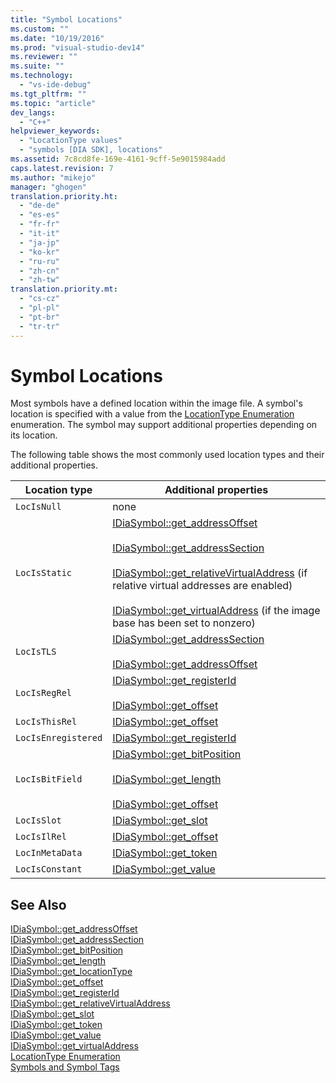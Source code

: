 ```yaml
---
title: "Symbol Locations"
ms.custom: ""
ms.date: "10/19/2016"
ms.prod: "visual-studio-dev14"
ms.reviewer: ""
ms.suite: ""
ms.technology: 
  - "vs-ide-debug"
ms.tgt_pltfrm: ""
ms.topic: "article"
dev_langs: 
  - "C++"
helpviewer_keywords: 
  - "LocationType values"
  - "symbols [DIA SDK], locations"
ms.assetid: 7c8cd8fe-169e-4161-9cff-5e9015984add
caps.latest.revision: 7
ms.author: "mikejo"
manager: "ghogen"
translation.priority.ht: 
  - "de-de"
  - "es-es"
  - "fr-fr"
  - "it-it"
  - "ja-jp"
  - "ko-kr"
  - "ru-ru"
  - "zh-cn"
  - "zh-tw"
translation.priority.mt: 
  - "cs-cz"
  - "pl-pl"
  - "pt-br"
  - "tr-tr"
---
```

# Symbol Locations
Most symbols have a defined location within the image file. A symbol's location is specified with a value from the [LocationType Enumeration](../debug-interface-access/locationtype.md) enumeration. The symbol may support additional properties depending on its location.  
  
 The following table shows the most commonly used location types and their additional properties.  
  
|Location type|Additional properties|  
|-------------------|---------------------------|  
|`LocIsNull`|none|  
|`LocIsStatic`|[IDiaSymbol::get_addressOffset](../debug-interface-access/idiasymbol--get_addressoffset.md)<br /><br /> [IDiaSymbol::get_addressSection](../debug-interface-access/idiasymbol--get_addresssection.md)<br /><br /> [IDiaSymbol::get_relativeVirtualAddress](../debug-interface-access/idiasymbol--get_relativevirtualaddress.md) (if relative virtual addresses are enabled)<br /><br /> [IDiaSymbol::get_virtualAddress](../debug-interface-access/idiasymbol--get_virtualaddress.md) (if the image base has been set to nonzero)|  
|`LocIsTLS`|[IDiaSymbol::get_addressSection](../debug-interface-access/idiasymbol--get_addresssection.md)<br /><br /> [IDiaSymbol::get_addressOffset](../debug-interface-access/idiasymbol--get_addressoffset.md)|  
|`LocIsRegRel`|[IDiaSymbol::get_registerId](../debug-interface-access/idiasymbol--get_registerid.md)<br /><br /> [IDiaSymbol::get_offset](../debug-interface-access/idiasymbol--get_offset.md)|  
|`LocIsThisRel`|[IDiaSymbol::get_offset](../debug-interface-access/idiasymbol--get_offset.md)|  
|`LocIsEnregistered`|[IDiaSymbol::get_registerId](../debug-interface-access/idiasymbol--get_registerid.md)|  
|`LocIsBitField`|[IDiaSymbol::get_bitPosition](../debug-interface-access/idiasymbol--get_bitposition.md)<br /><br /> [IDiaSymbol::get_length](../debug-interface-access/idiasymbol--get_length.md)<br /><br /> [IDiaSymbol::get_offset](../debug-interface-access/idiasymbol--get_offset.md)|  
|`LocIsSlot`|[IDiaSymbol::get_slot](../debug-interface-access/idiasymbol--get_slot.md)|  
|`LocIsIlRel`|[IDiaSymbol::get_offset](../debug-interface-access/idiasymbol--get_offset.md)|  
|`LocInMetaData`|[IDiaSymbol::get_token](../debug-interface-access/idiasymbol--get_token.md)|  
|`LocIsConstant`|[IDiaSymbol::get_value](../debug-interface-access/idiasymbol--get_value.md)|  
  
## See Also  
 [IDiaSymbol::get_addressOffset](../debug-interface-access/idiasymbol--get_addressoffset.md)   
 [IDiaSymbol::get_addressSection](../debug-interface-access/idiasymbol--get_addresssection.md)   
 [IDiaSymbol::get_bitPosition](../debug-interface-access/idiasymbol--get_bitposition.md)   
 [IDiaSymbol::get_length](../debug-interface-access/idiasymbol--get_length.md)   
 [IDiaSymbol::get_locationType](../debug-interface-access/idiasymbol--get_locationtype.md)   
 [IDiaSymbol::get_offset](../debug-interface-access/idiasymbol--get_offset.md)   
 [IDiaSymbol::get_registerId](../debug-interface-access/idiasymbol--get_registerid.md)   
 [IDiaSymbol::get_relativeVirtualAddress](../debug-interface-access/idiasymbol--get_relativevirtualaddress.md)   
 [IDiaSymbol::get_slot](../debug-interface-access/idiasymbol--get_slot.md)   
 [IDiaSymbol::get_token](../debug-interface-access/idiasymbol--get_token.md)   
 [IDiaSymbol::get_value](../debug-interface-access/idiasymbol--get_value.md)   
 [IDiaSymbol::get_virtualAddress](../debug-interface-access/idiasymbol--get_virtualaddress.md)   
 [LocationType Enumeration](../debug-interface-access/locationtype.md)   
 [Symbols and Symbol Tags](../debug-interface-access/symbols-and-symbol-tags.md)